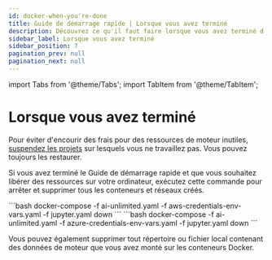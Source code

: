 ```yaml
---
id: docker-when-you're-done
title: Guide de démarrage rapide | Lorsque vous avez terminé
description: Découvrez ce qu'il faut faire lorsque vous avez terminé d'utiliser le Guide de démarrage rapide.
sidebar_label: Lorsque vous avez terminé
sidebar_position: 7
pagination_prev: null
pagination_next: null
---
```

import Tabs from '@theme/Tabs';
import TabItem from '@theme/TabItem';

# Lorsque vous avez terminé

Pour éviter d'encourir des frais pour des ressources de moteur inutiles, [suspendez les projets](../../manage-ai-unlimited/suspend-and-restore-project.md) sur lesquels vous ne travaillez pas. Vous pouvez toujours les restaurer.

Si vous avez terminé le Guide de démarrage rapide et que vous souhaitez libérer des ressources sur votre ordinateur, exécutez cette commande pour arrêter et supprimer tous les conteneurs et réseaux créés.

<Tabs>
<TabItem value="aws" label="AWS">
  ```bash 
docker-compose -f ai-unlimited.yaml -f aws-credentials-env-vars.yaml -f jupyter.yaml down
  ```
</TabItem>

<TabItem value="azure" label="Azure">
 ```bash
docker-compose -f ai-unlimited.yaml -f azure-credentials-env-vars.yaml -f jupyter.yaml down
  ```
</TabItem>
</Tabs> 

Vous pouvez également supprimer tout répertoire ou fichier local contenant des données de moteur que vous avez monté sur les conteneurs Docker. 

